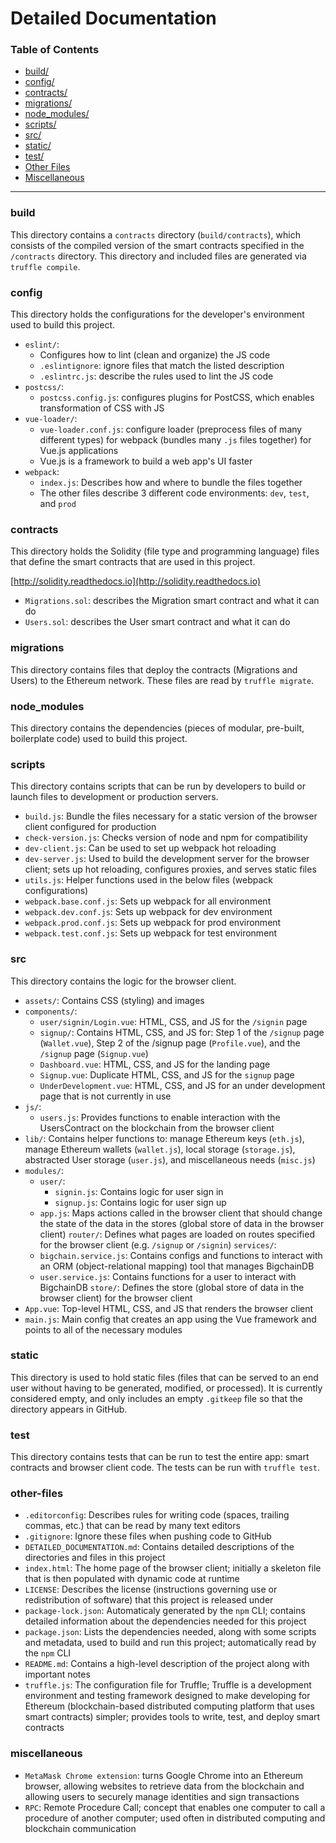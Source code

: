 # Detailed Documentation

### Table of Contents

- [build/](/DETAILED_DOCUMENTATION.md#build)
- [config/](/DETAILED_DOCUMENTATION.md#config)
- [contracts/](/DETAILED_DOCUMENTATION.md#contracts)
- [migrations/](/DETAILED_DOCUMENTATION.md#migrations)
- [node_modules/](/DETAILED_DOCUMENTATION.md#node_modules)
- [scripts/](/DETAILED_DOCUMENTATION.md#scripts)
- [src/](/DETAILED_DOCUMENTATION.md#src)
- [static/](/DETAILED_DOCUMENTATION.md#static)
- [test/](/DETAILED_DOCUMENTATION.md#test)
- [Other Files](/DETAILED_DOCUMENTATION.md#other-files)
- [Miscellaneous](/DETAILED_DOCUMENTATION.md#miscellaneous)

-----

### build

This directory contains a `contracts` directory (`build/contracts`), which consists of the compiled version of the smart contracts specified in the `/contracts` directory. This directory and included files are generated via `truffle compile`.

### config

This directory holds the configurations for the developer's environment used to build this project.

- `eslint/`:
  - Configures how to lint (clean and organize) the JS code
  - `.eslintignore`: ignore files that match the listed description
  - `.eslintrc.js`: describe the rules used to lint the JS code
- `postcss/`:
  - `postcss.config.js`: configures plugins for PostCSS, which enables transformation of CSS with JS 
- `vue-loader/`:
  - `vue-loader.conf.js`: configure loader (preprocess files of many different types) for webpack (bundles many `.js` files together) for Vue.js applications
  - Vue.js is a framework to build a web app's UI faster
- `webpack`:
  - `index.js`: Describes how and where to bundle the files together
  - The other files describe 3 different code environments: `dev`, `test`, and `prod`

### contracts

This directory holds the Solidity (file type and programming language) files that define the smart contracts that are used in this project.

[http://solidity.readthedocs.io](http://solidity.readthedocs.io)

- `Migrations.sol`: describes the Migration smart contract and what it can do
- `Users.sol`: describes the User smart contract and what it can do

### migrations

This directory contains files that deploy the contracts (Migrations and Users) to the Ethereum network. These files are read by `truffle migrate`.

### node_modules

This directory contains the dependencies (pieces of modular, pre-built, boilerplate code) used to build this project.

### scripts

This directory contains scripts that can be run by developers to build or launch files to development or production servers.

- `build.js`: Bundle the files necessary for a static version of the browser client configured for production
- `check-version.js`: Checks version of node and npm for compatibility
- `dev-client.js`: Can be used to set up webpack hot reloading
- `dev-server.js`: Used to build the development server for the browser client; sets up hot reloading, configures proxies, and serves static files
- `utils.js`: Helper functions used in the below files (webpack configurations)
- `webpack.base.conf.js`: Sets up webpack for all environment
- `webpack.dev.conf.js`: Sets up webpack for dev environment
- `webpack.prod.conf.js`: Sets up webpack for prod environment
- `webpack.test.conf.js`: Sets up webpack for test environment

### src

This directory contains the logic for the browser client.

- `assets/`: Contains CSS (styling) and images
- `components/`:
  - `user/signin/Login.vue`: HTML, CSS, and JS for the `/signin` page
  - `signup/`: Contains HTML, CSS, and JS for: Step 1 of the `/signup` page (`Wallet.vue`), Step 2 of the /signup page (`Profile.vue`), and the `/signup` page (`Signup.vue`)
  - `Dashboard.vue`: HTML, CSS, and JS for the landing page
  - `Signup.vue`: Duplicate HTML, CSS, and JS for the `signup` page
  - `UnderDevelopment.vue`: HTML, CSS, and JS for an under development page that is not currently in use
- `js/`:
  - `users.js`: Provides functions to enable interaction with the UsersContract on the blockchain from the browser client
- `lib/`: Contains helper functions to: manage Ethereum keys (`eth.js`), manage Ethereum wallets (`wallet.js`), local storage (`storage.js`), abstracted User storage (`user.js`), and miscellaneous needs (`misc.js`)
- `modules/`:
  - `user/`:
    - `signin.js`: Contains logic for user sign in
    - `signup.js`: Contains logic for user sign up
  - `app.js`: Maps actions called in the browser client that should change the state of the data in the stores (global store of data in the browser client)
`router/`: Defines what pages are loaded on routes specified for the browser client (e.g. `/signup` or `/signin`)
`services/`:
  - `bigchain.service.js`: Contains configs and functions to interact with an ORM (object-relational mapping) tool that manages BigchainDB
  - `user.service.js`: Contains functions for a user to interact with BigchainDB
`store/`: Defines the store (global store of data in the browser client) for the browser client
- `App.vue`: Top-level HTML, CSS, and JS that renders the browser client
- `main.js`: Main config that creates an app using the Vue framework and points to all of the necessary modules

### static

This directory is used to hold static files (files that can be served to an end user without having to be generated, modified, or processed). It is currently considered empty, and only includes an empty `.gitkeep` file so that the directory appears in GitHub.

### test

This directory contains tests that can be run to test the entire app: smart contracts and browser client code. The tests can be run with `truffle test`.

### other-files

- `.editorconfig`: Describes rules for writing code (spaces, trailing commas, etc.) that can be read by many text editors
- `.gitignore`: Ignore these files when pushing code to GitHub
- `DETAILED_DOCUMENTATION.md`: Contains detailed descriptions of the directories and files in this project
- `index.html`: The home page of the browser client; initially a skeleton file that is then populated with dynamic code at runtime
- `LICENSE`: Describes the license (instructions governing use or redistribution of software) that this project is released under
- `package-lock.json`: Automaticaly generated by the `npm` CLI; contains detailed information about the dependencies needed for this project
- `package.json`: Lists the dependencies needed, along with some scripts and metadata, used to build and run this project; automatically read by the `npm` CLI
- `README.md`: Contains a high-level description of the project along with important notes
- `truffle.js`: The configuration file for Truffle; Truffle is a development environment and testing framework designed to make developing for Ethereum (blockchain-based distributed computing platform that uses smart contracts) simpler; provides tools to write, test, and deploy smart contracts

### miscellaneous

- `MetaMask Chrome extension`: turns Google Chrome into an Ethereum browser, allowing websites to retrieve data from the blockchain and allowing users to securely manage identities and sign transactions
- `RPC`: Remote Procedure Call; concept that enables one computer to call a procedure of another computer; used often in distributed computing  and blockchain communication
